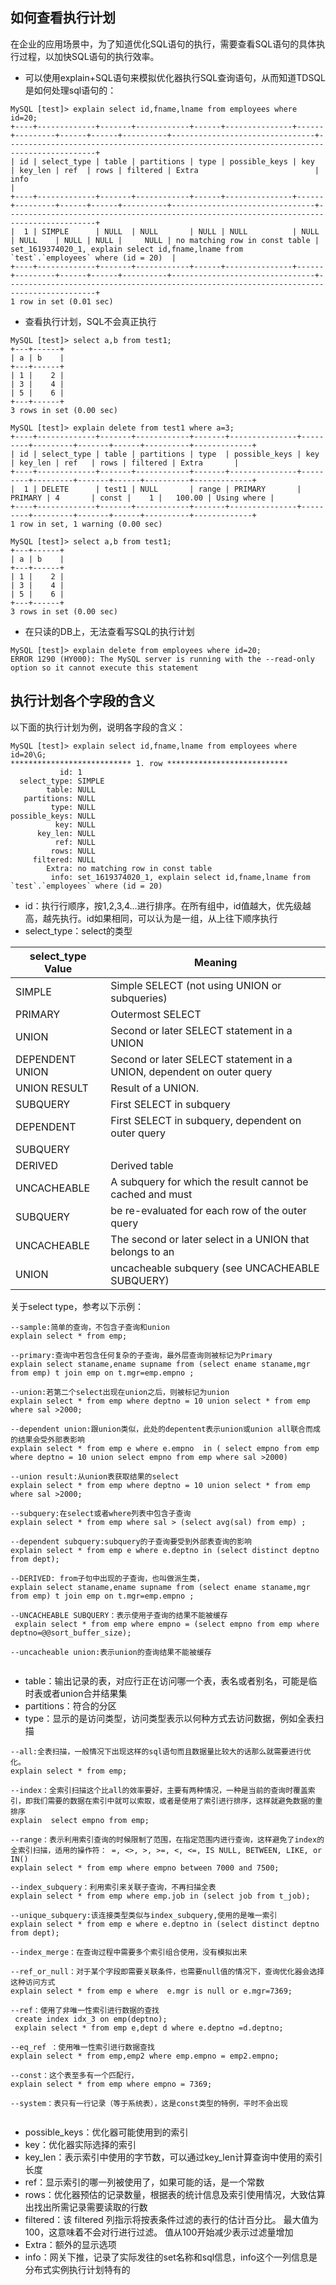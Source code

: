 ## 如何查看执行计划
 在企业的应用场景中，为了知道优化SQL语句的执行，需要查看SQL语句的具体执行过程，以加快SQL语句的执行效率。
- 可以使用explain+SQL语句来模拟优化器执行SQL查询语句，从而知道TDSQL是如何处理sql语句的：
```
MySQL [test]> explain select id,fname,lname from employees where id=20;
+----+-------------+-------+------------+------+---------------+------+---------+------+------+----------+--------------------------------+------------------------------------------------------------------------------------------+
| id | select_type | table | partitions | type | possible_keys | key  | key_len | ref  | rows | filtered | Extra                          | info                                                                                     |
+----+-------------+-------+------------+------+---------------+------+---------+------+------+----------+--------------------------------+------------------------------------------------------------------------------------------+
|  1 | SIMPLE      | NULL  | NULL       | NULL | NULL          | NULL | NULL    | NULL | NULL |     NULL | no matching row in const table | set_1619374020_1, explain select id,fname,lname from `test`.`employees` where (id = 20)  |
+----+-------------+-------+------------+------+---------------+------+---------+------+------+----------+--------------------------------+------------------------------------------------------------------------------------------+
1 row in set (0.01 sec)
```
- 查看执行计划，SQL不会真正执行
```
MySQL [test]> select a,b from test1;
+---+------+
| a | b    |
+---+------+
| 1 |    2 |
| 3 |    4 |
| 5 |    6 |
+---+------+
3 rows in set (0.00 sec)

MySQL [test]> explain delete from test1 where a=3;
+----+-------------+-------+------------+-------+---------------+---------+---------+-------+------+----------+-------------+
| id | select_type | table | partitions | type  | possible_keys | key     | key_len | ref   | rows | filtered | Extra       |
+----+-------------+-------+------------+-------+---------------+---------+---------+-------+------+----------+-------------+
|  1 | DELETE      | test1 | NULL       | range | PRIMARY       | PRIMARY | 4       | const |    1 |   100.00 | Using where |
+----+-------------+-------+------------+-------+---------------+---------+---------+-------+------+----------+-------------+
1 row in set, 1 warning (0.00 sec)

MySQL [test]> select a,b from test1;
+---+------+
| a | b    |
+---+------+
| 1 |    2 |
| 3 |    4 |
| 5 |    6 |
+---+------+
3 rows in set (0.00 sec)
```
- 在只读的DB上，无法查看写SQL的执行计划
```
MySQL [test]> explain delete from employees where id=20;
ERROR 1290 (HY000): The MySQL server is running with the --read-only option so it cannot execute this statement
```

## 执行计划各个字段的含义
以下面的执行计划为例，说明各字段的含义：
```
MySQL [test]> explain select id,fname,lname from employees where id=20\G;
*************************** 1. row ***************************
           id: 1
  select_type: SIMPLE
        table: NULL
   partitions: NULL
         type: NULL
possible_keys: NULL
          key: NULL
      key_len: NULL
          ref: NULL
         rows: NULL
     filtered: NULL
        Extra: no matching row in const table
         info: set_1619374020_1, explain select id,fname,lname from `test`.`employees` where (id = 20) 

```
- 	id：执行行顺序，按1,2,3,4…进行排序。在所有组中，id值越大，优先级越高，越先执行。id如果相同，可以认为是一组，从上往下顺序执行
- select_type：select的类型

| select_type Value | Meaning |
|---------|---------|
|SIMPLE | Simple SELECT (not using UNION or subqueries) | 
|PRIMARY | Outermost SELECT | 
|UNION | Second or later SELECT statement in a UNION| 
|DEPENDENT UNION | Second or later SELECT statement in a UNION, dependent on outer query | 
|UNION RESULT | Result of a UNION. | 
|SUBQUERY | First SELECT in subquery | 
|DEPENDENT  | First SELECT in subquery, dependent on outer query | 
|SUBQUERY |  | 
|DERIVED | Derived table | 
|UNCACHEABLE  | A subquery for which the result cannot be cached and must  | 
|SUBQUERY | be re-evaluated for each row of the outer query | 
|UNCACHEABLE  | The second or later select in a UNION that belongs to an  | 
|UNION | uncacheable subquery (see UNCACHEABLE SUBQUERY) | 

关于select type，参考以下示例：
```
--sample:简单的查询，不包含子查询和union
explain select * from emp;

--primary:查询中若包含任何复杂的子查询，最外层查询则被标记为Primary
explain select staname,ename supname from (select ename staname,mgr from emp) t join emp on t.mgr=emp.empno ;

--union:若第二个select出现在union之后，则被标记为union
explain select * from emp where deptno = 10 union select * from emp where sal >2000;

--dependent union:跟union类似，此处的depentent表示union或union all联合而成的结果会受外部表影响
explain select * from emp e where e.empno  in ( select empno from emp where deptno = 10 union select empno from emp where sal >2000)

--union result:从union表获取结果的select
explain select * from emp where deptno = 10 union select * from emp where sal >2000;

--subquery:在select或者where列表中包含子查询
explain select * from emp where sal > (select avg(sal) from emp) ;

--dependent subquery:subquery的子查询要受到外部表查询的影响
explain select * from emp e where e.deptno in (select distinct deptno from dept);

--DERIVED: from子句中出现的子查询，也叫做派生类，
explain select staname,ename supname from (select ename staname,mgr from emp) t join emp on t.mgr=emp.empno ;

--UNCACHEABLE SUBQUERY：表示使用子查询的结果不能被缓存
 explain select * from emp where empno = (select empno from emp where deptno=@@sort_buffer_size);
 
--uncacheable union:表示union的查询结果不能被缓存


```
- 	table：输出记录的表，对应行正在访问哪一个表，表名或者别名，可能是临时表或者union合并结果集
- partitions：符合的分区
- type：显示的是访问类型，访问类型表示以何种方式去访问数据，例如全表扫描

```
--all:全表扫描，一般情况下出现这样的sql语句而且数据量比较大的话那么就需要进行优化。
explain select * from emp;

--index：全索引扫描这个比all的效率要好，主要有两种情况，一种是当前的查询时覆盖索引，即我们需要的数据在索引中就可以索取，或者是使用了索引进行排序，这样就避免数据的重排序
explain  select empno from emp;

--range：表示利用索引查询的时候限制了范围，在指定范围内进行查询，这样避免了index的全索引扫描，适用的操作符： =, <>, >, >=, <, <=, IS NULL, BETWEEN, LIKE, or IN() 
explain select * from emp where empno between 7000 and 7500;

--index_subquery：利用索引来关联子查询，不再扫描全表
explain select * from emp where emp.job in (select job from t_job);

--unique_subquery:该连接类型类似与index_subquery,使用的是唯一索引
explain select * from emp e where e.deptno in (select distinct deptno from dept);
 
--index_merge：在查询过程中需要多个索引组合使用，没有模拟出来

--ref_or_null：对于某个字段即需要关联条件，也需要null值的情况下，查询优化器会选择这种访问方式
explain select * from emp e where  e.mgr is null or e.mgr=7369;

--ref：使用了非唯一性索引进行数据的查找
 create index idx_3 on emp(deptno);
 explain select * from emp e,dept d where e.deptno =d.deptno;

--eq_ref ：使用唯一性索引进行数据查找
explain select * from emp,emp2 where emp.empno = emp2.empno;

--const：这个表至多有一个匹配行，
explain select * from emp where empno = 7369;
 
--system：表只有一行记录（等于系统表），这是const类型的特例，平时不会出现


```

-  possible_keys：优化器可能使用到的索引
- 	key：优化器实际选择的索引
- 	key_len：表示索引中使用的字节数，可以通过key_len计算查询中使用的索引长度
- 	ref：显示索引的哪一列被使用了，如果可能的话，是一个常数
- 	rows：优化器预估的记录数量，根据表的统计信息及索引使用情况，大致估算出找出所需记录需要读取的行数
- 	filtered：该 filtered 列指示将按表条件过滤的表行的估计百分比。 最大值为100，这意味着不会对行进行过滤。 值从100开始减少表示过滤量增加
- 	Extra：额外的显示选项
- 	info：网关下推，记录了实际发往的set名称和sql信息，info这个一列信息是分布式实例执行计划特有的

